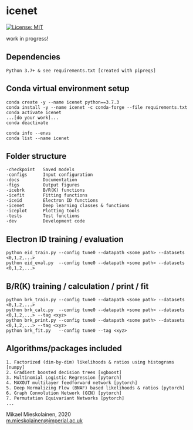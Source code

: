 # icenet
[![License: MIT](https://img.shields.io/badge/License-MIT-yellow.svg)](https://opensource.org/licenses/MIT)

work in progress!

## Dependencies
```
Python 3.7+ & see requirements.txt [created with pipreqs]
```

## Conda virtual environment setup
```
conda create -y --name icenet python==3.7.3
conda install -y --name icenet -c conda-forge --file requirements.txt
conda activate icenet
...[do your work]...
conda deactivate

conda info --envs
conda list --name icenet
```

## Folder structure

```
-checkpoint   Saved models
-configs      Input configuration
-docs         Documentation
-figs         Output figures
-icebrk       B/R(K) functions
-icefit       Fitting functions
-iceid        Electron ID functions
-icenet       Deep learning classes & functions
-iceplot      Plotting tools
-tests        Test functions
-dev          Development code
```

## Electron ID training / evaluation
```
python eid_train.py --config tune0 --datapath <some path> --datasets <0,1,2,...>
python eid_eval.py  --config tune0 --datapath <some path> --datasets <0,1,2,...>
```

## B/R(K) training / calculation / print / fit
```
python brk_train.py --config tune0 --datapath <some path> --datasets <0,1,2,...>
python brk_calc.py  --config tune0 --datapath <some path> --datasets <0,1,2,...> --tag <xyz>
python brk_print.py --config tune0 --datapath <some path> --datasets <0,1,2,...> --tag <xyz>
python brk_fit.py   --config tune0 --tag <xyz>
```

## Algorithms/packages included
```
1. Factorized (dim-by-dim) likelihoods & ratios using histograms [numpy]
2. Gradient boosted decision trees [xgboost]
3. Multinomial Logistic Regression [pytorch]
4. MAXOUT multilayer feedforward network [pytorch]
5. Deep Normalizing Flow (BNAF) based likelihoods & ratios [pytorch]
6. Graph Convolution Network (GCN) [pytorch]
7. Permutation Equivariant Networks [pytorch]
...
```


Mikael Mieskolainen, 2020\
m.mieskolainen@imperial.ac.uk
